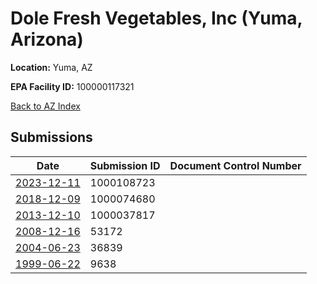 # Dole Fresh Vegetables, Inc (Yuma, Arizona)

**Location:** Yuma, AZ

**EPA Facility ID:** 100000117321

[Back to AZ Index](../../index.md)

## Submissions

| Date | Submission ID | Document Control Number |
|------|--------------|-------------------------|
| [2023-12-11](submissions/1000108723.md) | 1000108723 |  |
| [2018-12-09](submissions/1000074680.md) | 1000074680 |  |
| [2013-12-10](submissions/1000037817.md) | 1000037817 |  |
| [2008-12-16](submissions/53172.md) | 53172 |  |
| [2004-06-23](submissions/36839.md) | 36839 |  |
| [1999-06-22](submissions/9638.md) | 9638 |  |
